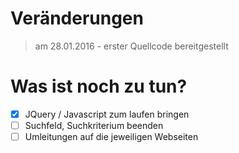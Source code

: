 # Veränderungen
> am 28.01.2016 -
> erster Quellcode bereitgestellt

# Was ist noch zu tun?

- [x] JQuery / Javascript zum laufen bringen
- [ ] Suchfeld, Suchkriterium beenden
- [ ] Umleitungen auf die jeweiligen Webseiten
